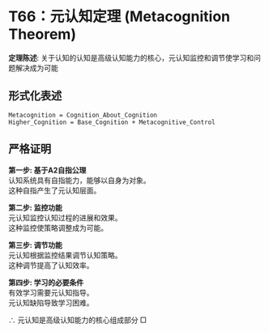 # T66：元认知定理 (Metacognition Theorem)  

**定理陈述**: 关于认知的认知是高级认知能力的核心，元认知监控和调节使学习和问题解决成为可能  

## 形式化表述  
```  
Metacognition = Cognition_About_Cognition  
Higher_Cognition = Base_Cognition + Metacognitive_Control  
```  

## 严格证明  

**第一步: 基于A2自指公理**  
认知系统具有自指能力，能够以自身为对象。  
这种自指产生了元认知层面。  

**第二步: 监控功能**  
元认知监控认知过程的进展和效果。  
这种监控使策略调整成为可能。  

**第三步: 调节功能**  
元认知根据监控结果调节认知策略。  
这种调节提高了认知效率。  

**第四步: 学习的必要条件**  
有效学习需要元认知指导。  
元认知缺陷导致学习困难。  

∴ 元认知是高级认知能力的核心组成部分 □  